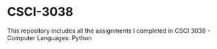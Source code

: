 # CSCI-3038
This repository includes all the assignments I completed in CSCI 3038 - Computer Languages: Python
